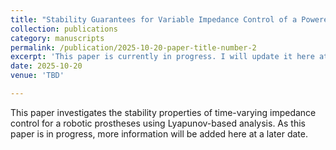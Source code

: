 ```yaml
---
title: "Stability Guarantees for Variable Impedance Control of a Powered Ankle-Knee Prosthesis"
collection: publications
category: manuscripts
permalink: /publication/2025-10-20-paper-title-number-2
excerpt: 'This paper is currently in progress. I will update it here at a later date.'
date: 2025-10-20
venue: 'TBD'

---
```

 This paper investigates the stability properties of time-varying impedance control for a robotic prostheses using Lyapunov-based analysis. As this paper is in progress, more information will be added here at a later date.
